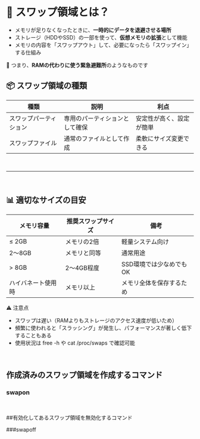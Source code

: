 # 🧭 スワップ領域とは？

-   メモリが足りなくなったときに、**一時的にデータを退避させる場所**
-   ストレージ（HDDやSSD）の一部を使って、**仮想メモリの拡張**として機能
-   メモリの内容を「スワップアウト」して、必要になったら「スワップイン」する仕組み

📌 つまり、**RAMの代わりに使う緊急避難所**のようなものです

## 📦 スワップ領域の種類

| 種類 | 説明 | 利点 |
|-------------|------------|-------------|
| スワップパーティション | 専用のパーティションとして確保 | 安定性が高く、設定が簡単 |
| スワップファイル | 通常のファイルとして作成 | 柔軟にサイズ変更できる |

<br>

-----------------------------

<br>

## 📊 適切なサイズの目安

| メモリ容量 | 推奨スワップサイズ | 備考 | 
|----------|-----------|----------|
| ≤ 2GB | メモリの2倍 | 軽量システム向け | 
| 2〜8GB | メモリと同等 | 通常用途 | 
| > 8GB | 2〜4GB程度 | SSD環境では少なめでもOK | 
| ハイバネート使用時 | メモリ以上 | メモリ全体を保存するため | 



⚠ 注意点
- スワップは遅い（RAMよりもストレージのアクセス速度が低いため）
- 頻繁に使われると「スラッシング」が発生し、パフォーマンスが著しく低下することもある
- 使用状況は free -h や cat /proc/swaps で確認可能

<br>

## 作成済みのスワップ領域を作成するコマンド

### swapon

<br>

##有効化してあるスワップ領域を無効化するコマンド

###swapoff
